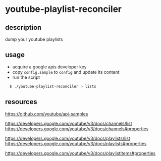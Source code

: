 # youtube-playlist-reconciler

## description
dump your youtube playlists

## usage
- acquire a google apis developer key
- copy `config.sample` to `config` and update its content
- run the script
```sh
  $ ./youtube-playlist-reconciler > lists
```

## resources
https://github.com/youtube/api-samples

https://developers.google.com/youtube/v3/docs/channels/list
https://developers.google.com/youtube/v3/docs/channels#properties

https://developers.google.com/youtube/v3/docs/playlists/list
https://developers.google.com/youtube/v3/docs/playlists#properties

https://developers.google.com/youtube/v3/docs/playlistItems#properties
